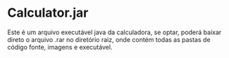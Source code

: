# Calculator.jar

Este é um arquivo executável java da calculadora, se optar, poderá baixar direto o arquivo .rar no diretório raiz, onde contém todas as pastas de código fonte, imagens e executável.
